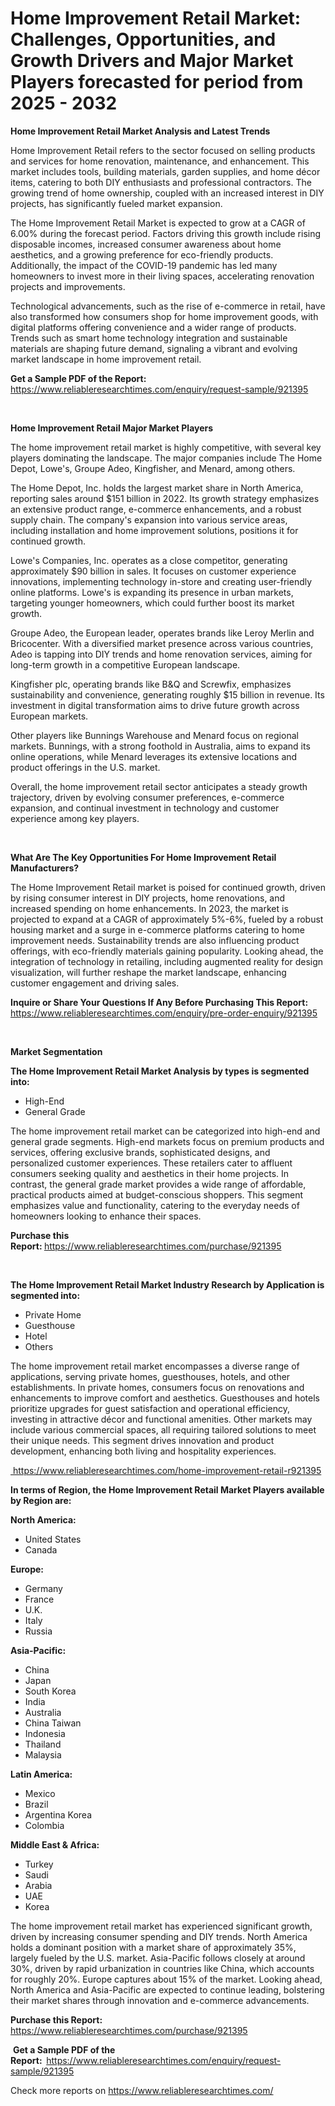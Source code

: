 <p><h1>Home Improvement Retail Market: Challenges, Opportunities, and Growth Drivers and Major Market Players forecasted for period from 2025 - 2032</h1></p><p><strong>Home Improvement Retail Market Analysis and Latest Trends</strong></p>
<p><p>Home Improvement Retail refers to the sector focused on selling products and services for home renovation, maintenance, and enhancement. This market includes tools, building materials, garden supplies, and home décor items, catering to both DIY enthusiasts and professional contractors. The growing trend of home ownership, coupled with an increased interest in DIY projects, has significantly fueled market expansion.</p><p>The Home Improvement Retail Market is expected to grow at a CAGR of 6.00% during the forecast period. Factors driving this growth include rising disposable incomes, increased consumer awareness about home aesthetics, and a growing preference for eco-friendly products. Additionally, the impact of the COVID-19 pandemic has led many homeowners to invest more in their living spaces, accelerating renovation projects and improvements.</p><p>Technological advancements, such as the rise of e-commerce in retail, have also transformed how consumers shop for home improvement goods, with digital platforms offering convenience and a wider range of products. Trends such as smart home technology integration and sustainable materials are shaping future demand, signaling a vibrant and evolving market landscape in home improvement retail.</p></p>
<p><strong>Get a Sample PDF of the Report:&nbsp;</strong> <a href="https://www.reliableresearchtimes.com/enquiry/request-sample/921395?utm_campaign=2958&utm_medium=2&utm_source=Github&utm_content=ia&utm_term=09032025&utm_id=home-improvement-retail">https://www.reliableresearchtimes.com/enquiry/request-sample/921395</a></p>
<p>&nbsp;</p>
<p><strong>Home Improvement Retail Major Market Players</strong></p>
<p><p>The home improvement retail market is highly competitive, with several key players dominating the landscape. The major companies include The Home Depot, Lowe's, Groupe Adeo, Kingfisher, and Menard, among others. </p><p>The Home Depot, Inc. holds the largest market share in North America, reporting sales around $151 billion in 2022. Its growth strategy emphasizes an extensive product range, e-commerce enhancements, and a robust supply chain. The company's expansion into various service areas, including installation and home improvement solutions, positions it for continued growth.</p><p>Lowe's Companies, Inc. operates as a close competitor, generating approximately $90 billion in sales. It focuses on customer experience innovations, implementing technology in-store and creating user-friendly online platforms. Lowe's is expanding its presence in urban markets, targeting younger homeowners, which could further boost its market growth.</p><p>Groupe Adeo, the European leader, operates brands like Leroy Merlin and Bricocenter. With a diversified market presence across various countries, Adeo is tapping into DIY trends and home renovation services, aiming for long-term growth in a competitive European landscape.</p><p>Kingfisher plc, operating brands like B&Q and Screwfix, emphasizes sustainability and convenience, generating roughly $15 billion in revenue. Its investment in digital transformation aims to drive future growth across European markets.</p><p>Other players like Bunnings Warehouse and Menard focus on regional markets. Bunnings, with a strong foothold in Australia, aims to expand its online operations, while Menard leverages its extensive locations and product offerings in the U.S. market.</p><p>Overall, the home improvement retail sector anticipates a steady growth trajectory, driven by evolving consumer preferences, e-commerce expansion, and continual investment in technology and customer experience among key players.</p></p>
<p>&nbsp;</p>
<p><strong>What Are The Key Opportunities For Home Improvement Retail Manufacturers?</strong></p>
<p><p>The Home Improvement Retail market is poised for continued growth, driven by rising consumer interest in DIY projects, home renovations, and increased spending on home enhancements. In 2023, the market is projected to expand at a CAGR of approximately 5%-6%, fueled by a robust housing market and a surge in e-commerce platforms catering to home improvement needs. Sustainability trends are also influencing product offerings, with eco-friendly materials gaining popularity. Looking ahead, the integration of technology in retailing, including augmented reality for design visualization, will further reshape the market landscape, enhancing customer engagement and driving sales.</p></p>
<p><strong>Inquire or Share Your Questions If Any Before Purchasing This Report:</strong> <a href="https://www.reliableresearchtimes.com/enquiry/pre-order-enquiry/921395?utm_campaign=2958&utm_medium=2&utm_source=Github&utm_content=ia&utm_term=09032025&utm_id=home-improvement-retail">https://www.reliableresearchtimes.com/enquiry/pre-order-enquiry/921395</a></p>
<p>&nbsp;</p>
<p><strong>Market Segmentation</strong></p>
<p><strong>The Home Improvement Retail Market Analysis by types is segmented into:</strong></p>
<p><ul><li>High-End</li><li>General Grade</li></ul></p>
<p><p>The home improvement retail market can be categorized into high-end and general grade segments. High-end markets focus on premium products and services, offering exclusive brands, sophisticated designs, and personalized customer experiences. These retailers cater to affluent consumers seeking quality and aesthetics in their home projects. In contrast, the general grade market provides a wide range of affordable, practical products aimed at budget-conscious shoppers. This segment emphasizes value and functionality, catering to the everyday needs of homeowners looking to enhance their spaces.</p></p>
<p><strong>Purchase this Report:&nbsp;</strong><a href="https://www.reliableresearchtimes.com/purchase/921395?utm_campaign=2958&utm_medium=2&utm_source=Github&utm_content=ia&utm_term=09032025&utm_id=home-improvement-retail">https://www.reliableresearchtimes.com/purchase/921395</a></p>
<p>&nbsp;</p>
<p><strong>The Home Improvement Retail Market Industry Research by Application is segmented into:</strong></p>
<p><ul><li>Private Home</li><li>Guesthouse</li><li>Hotel</li><li>Others</li></ul></p>
<p><p>The home improvement retail market encompasses a diverse range of applications, serving private homes, guesthouses, hotels, and other establishments. In private homes, consumers focus on renovations and enhancements to improve comfort and aesthetics. Guesthouses and hotels prioritize upgrades for guest satisfaction and operational efficiency, investing in attractive décor and functional amenities. Other markets may include various commercial spaces, all requiring tailored solutions to meet their unique needs. This segment drives innovation and product development, enhancing both living and hospitality experiences.</p></p>
<p><a href="https://www.reliableresearchtimes.com/home-improvement-retail-r921395?utm_campaign=2958&utm_medium=2&utm_source=Github&utm_content=ia&utm_term=09032025&utm_id=home-improvement-retail">&nbsp;https://www.reliableresearchtimes.com/home-improvement-retail-r921395</a></p>
<p><strong>In terms of Region, the Home Improvement Retail Market Players available by Region are:</strong></p>
<p>
    <p> <strong> North America: </strong>
        <ul>
            <li>United States</li>
            <li>Canada</li>
        </ul>
        </p> 
    <p> <strong> Europe: </strong>
        <ul>
            <li>Germany</li>
            <li>France</li>
            <li>U.K.</li>
            <li>Italy</li>
            <li>Russia</li>
        </ul>
        </p> 
    <p> <strong> Asia-Pacific: </strong>
        <ul>
            <li>China</li>
            <li>Japan</li>
            <li>South Korea</li>
            <li>India</li>
            <li>Australia</li>
            <li>China Taiwan</li>
            <li>Indonesia</li>
            <li>Thailand</li>
            <li>Malaysia</li>
        </ul>
        </p> 
    <p> <strong> Latin America: </strong>
        <ul>
            <li>Mexico</li>
            <li>Brazil</li>
            <li>Argentina Korea</li>
            <li>Colombia</li>
        </ul>
        </p> 
    <p> <strong> Middle East & Africa: </strong>
        <ul>
            <li>Turkey</li>
            <li>Saudi</li>
            <li>Arabia</li>
            <li>UAE</li>
            <li>Korea</li>
        </ul>
    </p>
    </p>
<p><p>The home improvement retail market has experienced significant growth, driven by increasing consumer spending and DIY trends. North America holds a dominant position with a market share of approximately 35%, largely fueled by the U.S. market. Asia-Pacific follows closely at around 30%, driven by rapid urbanization in countries like China, which accounts for roughly 20%. Europe captures about 15% of the market. Looking ahead, North America and Asia-Pacific are expected to continue leading, bolstering their market shares through innovation and e-commerce advancements.</p></p>
<p><strong>Purchase this Report: </strong><a href="https://www.reliableresearchtimes.com/purchase/921395?utm_campaign=2958&utm_medium=2&utm_source=Github&utm_content=ia&utm_term=09032025&utm_id=home-improvement-retail">https://www.reliableresearchtimes.com/purchase/921395</a></p>
<p>&nbsp;<strong>Get a Sample PDF of the Report:&nbsp;&nbsp;</strong><a href="https://www.reliableresearchtimes.com/enquiry/request-sample/921395?utm_campaign=2958&utm_medium=2&utm_source=Github&utm_content=ia&utm_term=09032025&utm_id=home-improvement-retail">https://www.reliableresearchtimes.com/enquiry/request-sample/921395</a></p>
<p><strong></strong></p>
<p>Check more reports on <a href="https://www.reliableresearchtimes.com/?utm_campaign=2958&utm_medium=2&utm_source=Github&utm_content=ia&utm_term=09032025&utm_id=home-improvement-retail">https://www.reliableresearchtimes.com/</a></p>